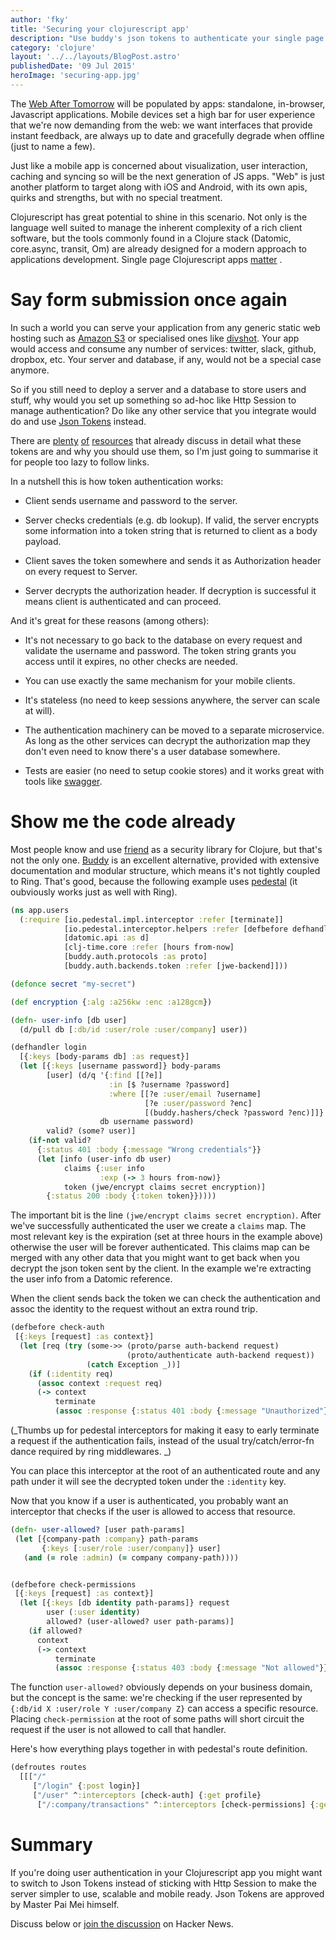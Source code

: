 ```yaml
---
author: 'fky'
title: 'Securing your clojurescript app'
description: "Use buddy's json tokens to authenticate your single page application"
category: 'clojure'
layout: '../../layouts/BlogPost.astro'
publishedDate: '09 Jul 2015'
heroImage: 'securing-app.jpg'
---
```


The [Web After Tomorrow](http://tonsky.me/blog/the-web-after-tomorrow/)
will be populated by apps: standalone, in-browser, Javascript
applications. Mobile devices set a high bar for user experience that
we're now demanding from the web: we want interfaces that provide
instant feedback, are always up to date and gracefully degrade when
offline (just to name a few).

Just like a mobile app is concerned about visualization, user
interaction, caching and syncing so will be the next generation of JS
apps. \"Web\" is just another platform to target along with iOS and
Android, with its own apis, quirks and strengths, but with no special
treatment.

Clojurescript has great potential to shine in this scenario. Not only is
the language well suited to manage the inherent complexity of a rich
client software, but the tools commonly found in a Clojure stack
(Datomic, core.async, transit, Om) are already designed for a modern
approach to applications development. Single page Clojurescript apps
[matter](https://juxt.pro/blog/posts/why-clojurescript-matters.html) .

# Say form submission once again

In such a world you can serve your application from any generic static
web hosting such as [Amazon
S3](http://docs.aws.amazon.com/AmazonS3/latest/dev/WebsiteHosting.html)
or specialised ones like [divshot](https://divshot.com/). Your app would
access and consume any number of services: twitter, slack, github,
dropbox, etc. Your server and database, if any, would not be a special
case anymore.

So if you still need to deploy a server and a database to store users
and stuff, why would you set up something so ad-hoc like Http Session to
manage authentication? Do like any other service that you integrate
would do and use [Json Tokens](http://jwt.io/) instead.

There are [plenty](https://stormpath.com/blog/token-auth-spa/)
[of](https://auth0.com/blog/2014/01/27/ten-things-you-should-know-about-tokens-and-cookies/)
[resources](http://www.slideshare.net/derekperkins/authentication-cookies-vs-jwts-and-why-youre-doing-it-wrong)
that already discuss in detail what these tokens are and why you should
use them, so I'm just going to summarise it for people too lazy to
follow links.

In a nutshell this is how token authentication works:

- Client sends username and password to the server.

- Server checks credentials (e.g. db lookup). If valid, the server
  encrypts some information into a token string that is returned to
  client as a body payload.

- Client saves the token somewhere and sends it as Authorization
  header on every request to Server.

- Server decrypts the authorization header. If decryption is
  successful it means client is authenticated and can proceed.

And it's great for these reasons (among others):

- It's not necessary to go back to the database on every request and
  validate the username and password. The token string grants you
  access until it expires, no other checks are needed.

- You can use exactly the same mechanism for your mobile clients.

- It's stateless (no need to keep sessions anywhere, the server can
  scale at will).

- The authentication machinery can be moved to a separate
  microservice. As long as the other services can decrypt the
  authorization map they don't even need to know there's a user
  database somewhere.

- Tests are easier (no need to setup cookie stores) and it works great
  with tools like [swagger](http://petstore.swagger.io/).

# Show me the code already

Most people know and use [friend](https://github.com/cemerick/friend) as
a security library for Clojure, but that's not the only one.
[Buddy](https://github.com/funcool/buddy) is an excellent alternative,
provided with extensive documentation and modular structure, which means
it's not tightly coupled to Ring. That's good, because the following
example uses [pedestal](https://github.com/pedestal/pedestal) (it
oubviously works just as well with Ring).

```clj
(ns app.users
  (:require [io.pedestal.impl.interceptor :refer [terminate]]
            [io.pedestal.interceptor.helpers :refer [defbefore defhandler]]
            [datomic.api :as d]
            [clj-time.core :refer [hours from-now]
            [buddy.auth.protocols :as proto]
            [buddy.auth.backends.token :refer [jwe-backend]]))

(defonce secret "my-secret")

(def encryption {:alg :a256kw :enc :a128gcm})

(defn- user-info [db user]
  (d/pull db [:db/id :user/role :user/company] user))

(defhandler login
  [{:keys [body-params db] :as request}]
  (let [{:keys [username password]} body-params
        [user] (d/q '{:find [[?e]]
                      :in [$ ?username ?password]
                      :where [[?e :user/email ?username]
                              [?e :user/password ?enc]
                              [(buddy.hashers/check ?password ?enc)]]}
                    db username password)
        valid? (some? user)]
    (if-not valid?
      {:status 401 :body {:message "Wrong credentials"}}
      (let [info (user-info db user)
            claims {:user info
                    :exp (-> 3 hours from-now)}
            token (jwe/encrypt claims secret encryption)]
        {:status 200 :body {:token token}}))))
```

The important bit is the line `(jwe/encrypt claims secret encryption)`.
After we've successfully authenticated the user we create a `claims`
map. The most relevant key is the expiration (set at three hours in the
example above) otherwise the user will be forever authenticated. This
claims map can be merged with any other data that you might want to get
back when you decrypt the json token sent by the client. In the example
we're extracting the user info from a Datomic reference.

When the client sends back the token we can check the authentication and
assoc the identity to the request without an extra round trip.

```clj
(defbefore check-auth
 [{:keys [request] :as context}]
  (let [req (try (some->> (proto/parse auth-backend request)
                          (proto/authenticate auth-backend request))
                 (catch Exception _))]
    (if (:identity req)
      (assoc context :request req)
      (-> context
          terminate
          (assoc :response {:status 401 :body {:message "Unauthorized"}})))))
```

(\_Thumbs up for pedestal interceptors for making it easy to early
terminate a request if the authentication fails, instead of the usual
try/catch/error-fn dance required by ring middlewares. \_)

You can place this interceptor at the root of an authenticated route and
any path under it will see the decrypted token under the `:identity`
key.

Now that you know if a user is authenticated, you probably want an
interceptor that checks if the user is allowed to access that resource.

```clj
(defn- user-allowed? [user path-params]
 (let [{company-path :company} path-params
       {:keys [:user/role :user/company]} user]
   (and (= role :admin) (= company company-path))))


(defbefore check-permissions
 [{:keys [request] :as context}]
  (let [{:keys [db identity path-params]} request
        user (:user identity)
        allowed? (user-allowed? user path-params)]
    (if allowed?
      context
      (-> context
          terminate
          (assoc :response {:status 403 :body {:message "Not allowed"}})))))
```

The function `user-allowed?` obviously depends on your business domain,
but the concept is the same: we're checking if the user represented by
`{:db/id X :user/role Y :user/company Z}` can access a specific
resource. Placing `check-permission` at the root of some paths will
short circuit the request if the user is not allowed to call that
handler.

Here's how everything plays together in with pedestal's route
definition.

```clj
(defroutes routes
  [[["/"
     ["/login" {:post login}]
     ["/user" ^:interceptors [check-auth] {:get profile}
      ["/:company/transactions" ^:interceptors [check-permissions] {:get transactions}]]]]])
```

# Summary

If you're doing user authentication in your Clojurescript app you might
want to switch to Json Tokens instead of sticking with Http Session to
make the server simpler to use, scalable and mobile ready. Json Tokens
are approved by Master Pai Mei himself.

Discuss below or [join the
discussion](https://news.ycombinator.com/item?id=9857332) on Hacker
News.
